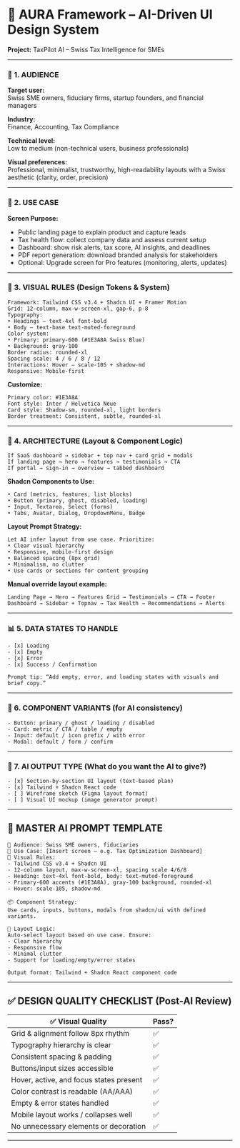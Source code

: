 
# 🧠 AURA Framework – AI-Driven UI Design System  
**Project:** TaxPilot AI – Swiss Tax Intelligence for SMEs  

---

### 🎯 1. AUDIENCE

**Target user:**  
Swiss SME owners, fiduciary firms, startup founders, and financial managers

**Industry:**  
Finance, Accounting, Tax Compliance

**Technical level:**  
Low to medium (non-technical users, business professionals)

**Visual preferences:**  
Professional, minimalist, trustworthy, high-readability layouts with a Swiss aesthetic (clarity, order, precision)

---

### 🧠 2. USE CASE

**Screen Purpose:**  
- Public landing page to explain product and capture leads  
- Tax health flow: collect company data and assess current setup  
- Dashboard: show risk alerts, tax score, AI insights, and deadlines  
- PDF report generation: download branded analysis for stakeholders  
- Optional: Upgrade screen for Pro features (monitoring, alerts, updates)

---

### 🎨 3. VISUAL RULES (Design Tokens & System)

```
Framework: Tailwind CSS v3.4 + Shadcn UI + Framer Motion
Grid: 12-column, max-w-screen-xl, gap-6, p-8  
Typography:  
• Headings – text-4xl font-bold  
• Body – text-base text-muted-foreground  
Color system:  
• Primary: primary-600 (#1E3A8A Swiss Blue)  
• Background: gray-100  
Border radius: rounded-xl  
Spacing scale: 4 / 6 / 8 / 12  
Interactions: Hover – scale-105 + shadow-md  
Responsive: Mobile-first  
```

**Customize:**
```
Primary color: #1E3A8A  
Font style: Inter / Helvetica Neue  
Card style: Shadow-sm, rounded-xl, light borders  
Border treatment: Consistent, subtle, rounded-xl
```

---

### 🧩 4. ARCHITECTURE (Layout & Component Logic)

```
If SaaS dashboard → sidebar + top nav + card grid + modals  
If landing page → hero → features → testimonials → CTA  
If portal → sign-in → overview → tabbed dashboard  
```

**Shadcn Components to Use:**
```
• Card (metrics, features, list blocks)  
• Button (primary, ghost, disabled, loading)  
• Input, Textarea, Select (forms)  
• Tabs, Avatar, Dialog, DropdownMenu, Badge  
```

**Layout Prompt Strategy:**
```
Let AI infer layout from use case. Prioritize:  
• Clear visual hierarchy  
• Responsive, mobile-first design  
• Balanced spacing (8px grid)  
• Minimalism, no clutter  
• Use cards or sections for content grouping  
```

**Manual override layout example:**
```
Landing Page → Hero → Features Grid → Testimonials → CTA → Footer  
Dashboard → Sidebar + Topnav → Tax Health → Recommendations → Alerts  
```

---

### 📊 5. DATA STATES TO HANDLE

```
- [x] Loading  
- [x] Empty  
- [x] Error  
- [x] Success / Confirmation  

Prompt tip: “Add empty, error, and loading states with visuals and brief copy.”
```

---

### 🧱 6. COMPONENT VARIANTS (for AI consistency)

```
- Button: primary / ghost / loading / disabled  
- Card: metric / CTA / table / empty  
- Input: default / icon prefix / with error  
- Modal: default / form / confirm  
```

---

### 🔧 7. AI OUTPUT TYPE (What do you want the AI to give?)

```
- [x] Section-by-section UI layout (text-based plan)  
- [x] Tailwind + Shadcn React code  
- [ ] Wireframe sketch (Figma layout format)  
- [ ] Visual UI mockup (image generator prompt)  
```

---

## 💬 MASTER AI PROMPT TEMPLATE

```
🎯 Audience: Swiss SME owners, fiduciaries  
🧠 Use Case: [Insert screen — e.g. Tax Optimization Dashboard]  
🎨 Visual Rules:  
- Tailwind CSS v3.4 + Shadcn UI  
- 12-column layout, max-w-screen-xl, spacing scale 4/6/8  
- Heading: text-4xl font-bold, body: text-muted-foreground  
- Primary-600 accents (#1E3A8A), gray-100 background, rounded-xl  
- Hover: scale-105, shadow-md  

📦 Component Strategy:  
Use cards, inputs, buttons, modals from shadcn/ui with defined variants.

📐 Layout Logic:  
Auto-select layout based on use case. Ensure:  
- Clear hierarchy  
- Responsive flow  
- Minimal clutter  
- Support for loading/empty/error states  

Output format: Tailwind + Shadcn React component code
```

---

## ✅ DESIGN QUALITY CHECKLIST (Post-AI Review)

| ✅ Visual Quality                          | Pass?     |
|-------------------------------------------|-----------|
| Grid & alignment follow 8px rhythm        | ✅        |
| Typography hierarchy is clear             | ✅        |
| Consistent spacing & padding              | ✅        |
| Buttons/input sizes accessible            | ✅        |
| Hover, active, and focus states present   | ✅        |
| Color contrast is readable (AA/AAA)       | ✅        |
| Empty & error states handled              | ✅        |
| Mobile layout works / collapses well      | ✅        |
| No unnecessary elements or decoration     | ✅        |

---
